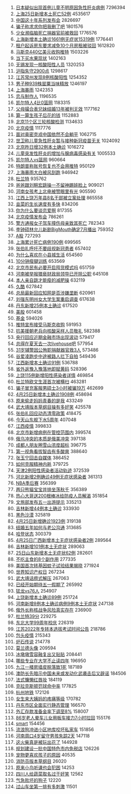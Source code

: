 1. [日本疑似出现首例儿童不明原因急性肝炎病例](https://s.weibo.com//weibo?q=%23%E6%97%A5%E6%9C%AC%E7%96%91%E4%BC%BC%E5%87%BA%E7%8E%B0%E9%A6%96%E4%BE%8B%E5%84%BF%E7%AB%A5%E4%B8%8D%E6%98%8E%E5%8E%9F%E5%9B%A0%E6%80%A5%E6%80%A7%E8%82%9D%E7%82%8E%E7%97%85%E4%BE%8B%23&Refer=top) 7296394
2. [上海25日新增本土死亡52例](https://s.weibo.com//weibo?q=%23%E4%B8%8A%E6%B5%B725%E6%97%A5%E6%96%B0%E5%A2%9E%E6%9C%AC%E5%9C%9F%E6%AD%BB%E4%BA%A152%E4%BE%8B%23&Refer=top) 4535617
3. [中国这十年系列发布会](https://s.weibo.com//weibo?q=%23%E4%B8%AD%E5%9B%BD%E8%BF%99%E5%8D%81%E5%B9%B4%E7%B3%BB%E5%88%97%E5%8F%91%E5%B8%83%E4%BC%9A%23&Refer=top) 2826697
4. [骗子称求求你把我删了吧](https://s.weibo.com//weibo?q=%23%E9%AA%97%E5%AD%90%E7%A7%B0%E6%B1%82%E6%B1%82%E4%BD%A0%E6%8A%8A%E6%88%91%E5%88%A0%E4%BA%86%E5%90%A7%23&Refer=top) 1801576
5. [少女濒临脑死亡捐器官前被救回](https://s.weibo.com//weibo?q=%23%E5%B0%91%E5%A5%B3%E6%BF%92%E4%B8%B4%E8%84%91%E6%AD%BB%E4%BA%A1%E6%8D%90%E5%99%A8%E5%AE%98%E5%89%8D%E8%A2%AB%E6%95%91%E5%9B%9E%23&Refer=top) 1776576
6. [上海新增本土确诊1661例无症状15319例](https://s.weibo.com//weibo?q=%23%E4%B8%8A%E6%B5%B7%E6%96%B0%E5%A2%9E%E6%9C%AC%E5%9C%9F%E7%A1%AE%E8%AF%8A1661%E4%BE%8B%E6%97%A0%E7%97%87%E7%8A%B615319%E4%BE%8B%23&Refer=top) 1776441
7. [租户起诉房东要求减免10个月房租被驳回](https://s.weibo.com//weibo?q=%23%E7%A7%9F%E6%88%B7%E8%B5%B7%E8%AF%89%E6%88%BF%E4%B8%9C%E8%A6%81%E6%B1%82%E5%87%8F%E5%85%8D10%E4%B8%AA%E6%9C%88%E6%88%BF%E7%A7%9F%E8%A2%AB%E9%A9%B3%E5%9B%9E%23&Refer=top) 1612820
8. [马斯克440亿美元收购推特](https://s.weibo.com//weibo?q=%23%E9%A9%AC%E6%96%AF%E5%85%8B440%E4%BA%BF%E7%BE%8E%E5%85%83%E6%94%B6%E8%B4%AD%E6%8E%A8%E7%89%B9%23&Refer=top) 1503226
9. [当下买水果现状](https://s.weibo.com//weibo?q=%23%E5%BD%93%E4%B8%8B%E4%B9%B0%E6%B0%B4%E6%9E%9C%E7%8E%B0%E7%8A%B6%23&Refer=top) 1402163
10. [无锡发现一核酸阳性人员](https://s.weibo.com//weibo?q=%23%E6%97%A0%E9%94%A1%E5%8F%91%E7%8E%B0%E4%B8%80%E6%A0%B8%E9%85%B8%E9%98%B3%E6%80%A7%E4%BA%BA%E5%91%98%23&Refer=top) 1320253
11. [沪指失守2900点](https://s.weibo.com//weibo?q=%23%E6%B2%AA%E6%8C%87%E5%A4%B1%E5%AE%882900%E7%82%B9%23&Refer=top) 1298617
12. [江苏常州发现8例核酸阳性](https://s.weibo.com//weibo?q=%23%E6%B1%9F%E8%8B%8F%E5%B8%B8%E5%B7%9E%E5%8F%91%E7%8E%B08%E4%BE%8B%E6%A0%B8%E9%85%B8%E9%98%B3%E6%80%A7%23&Refer=top) 1254352
13. [男子种939株罂粟当味精放](https://s.weibo.com//weibo?q=%23%E7%94%B7%E5%AD%90%E7%A7%8D939%E6%A0%AA%E7%BD%82%E7%B2%9F%E5%BD%93%E5%91%B3%E7%B2%BE%E6%94%BE%23&Refer=top) 1246197
14. [上海暴雨](https://s.weibo.com//weibo?q=%23%E4%B8%8A%E6%B5%B7%E6%9A%B4%E9%9B%A8%23&Refer=top) 1242353
15. [恋与制作人](https://s.weibo.com//weibo?q=%E6%81%8B%E4%B8%8E%E5%88%B6%E4%BD%9C%E4%BA%BA&Refer=top) 1196535
16. [凯尔特人4比0篮网](https://s.weibo.com//weibo?q=%23%E5%87%AF%E5%B0%94%E7%89%B9%E4%BA%BA4%E6%AF%940%E7%AF%AE%E7%BD%91%23&Refer=top) 1183315
17. [父母撮合表兄妹结婚13年被判无效](https://s.weibo.com//weibo?q=%23%E7%88%B6%E6%AF%8D%E6%92%AE%E5%90%88%E8%A1%A8%E5%85%84%E5%A6%B9%E7%BB%93%E5%A9%9A13%E5%B9%B4%E8%A2%AB%E5%88%A4%E6%97%A0%E6%95%88%23&Refer=top) 1177162
18. [算一算生孩子后花的钱](https://s.weibo.com//weibo?q=%23%E7%AE%97%E4%B8%80%E7%AE%97%E7%94%9F%E5%AD%A9%E5%AD%90%E5%90%8E%E8%8A%B1%E7%9A%84%E9%92%B1%23&Refer=top) 1152883
19. [北京11个区三轮核酸检测](https://s.weibo.com//weibo?q=%23%E5%8C%97%E4%BA%AC11%E4%B8%AA%E5%8C%BA%E4%B8%89%E8%BD%AE%E6%A0%B8%E9%85%B8%E6%A3%80%E6%B5%8B%23&Refer=top) 1134633
20. [北京疫情](https://s.weibo.com//weibo?q=%23%E5%8C%97%E4%BA%AC%E7%96%AB%E6%83%85%23&Refer=top) 1117776
21. [面对奥密克戎中国依然不会躺平](https://s.weibo.com//weibo?q=%23%E9%9D%A2%E5%AF%B9%E5%A5%A5%E5%AF%86%E5%85%8B%E6%88%8E%E4%B8%AD%E5%9B%BD%E4%BE%9D%E7%84%B6%E4%B8%8D%E4%BC%9A%E8%BA%BA%E5%B9%B3%23&Refer=top) 1062715
22. [世卫称儿童急性肝炎暂与接种新冠疫苗无关](https://s.weibo.com//weibo?q=%23%E4%B8%96%E5%8D%AB%E7%A7%B0%E5%84%BF%E7%AB%A5%E6%80%A5%E6%80%A7%E8%82%9D%E7%82%8E%E6%9A%82%E4%B8%8E%E6%8E%A5%E7%A7%8D%E6%96%B0%E5%86%A0%E7%96%AB%E8%8B%97%E6%97%A0%E5%85%B3%23&Refer=top) 1024092
23. [北京昨日增32例本土确诊](https://s.weibo.com//weibo?q=%23%E5%8C%97%E4%BA%AC%E6%98%A8%E6%97%A5%E5%A2%9E32%E4%BE%8B%E6%9C%AC%E5%9C%9F%E7%A1%AE%E8%AF%8A%23&Refer=top) 1016272
24. [儿童突发性肝炎的增加与腺病毒感染有关](https://s.weibo.com//weibo?q=%23%E5%84%BF%E7%AB%A5%E7%AA%81%E5%8F%91%E6%80%A7%E8%82%9D%E7%82%8E%E7%9A%84%E5%A2%9E%E5%8A%A0%E4%B8%8E%E8%85%BA%E7%97%85%E6%AF%92%E6%84%9F%E6%9F%93%E6%9C%89%E5%85%B3%23&Refer=top) 1005533
25. [凯尔特人vs篮网](https://s.weibo.com//weibo?q=%23%E5%87%AF%E5%B0%94%E7%89%B9%E4%BA%BAvs%E7%AF%AE%E7%BD%91%23&Refer=top) 960664
26. [特朗普称账号恢复也不会用推特](https://s.weibo.com//weibo?q=%23%E7%89%B9%E6%9C%97%E6%99%AE%E7%A7%B0%E8%B4%A6%E5%8F%B7%E6%81%A2%E5%A4%8D%E4%B9%9F%E4%B8%8D%E4%BC%9A%E7%94%A8%E6%8E%A8%E7%89%B9%23&Refer=top) 950129
27. [上海暴雨大白被风刮跑](https://s.weibo.com//weibo?q=%23%E4%B8%8A%E6%B5%B7%E6%9A%B4%E9%9B%A8%E5%A4%A7%E7%99%BD%E8%A2%AB%E9%A3%8E%E5%88%AE%E8%B7%91%23&Refer=top) 946942
28. [杜兰特](https://s.weibo.com//weibo?q=%E6%9D%9C%E5%85%B0%E7%89%B9&Refer=top) 935762
29. [爸爸跟刘畊宏跳操一不留神踢娃脸上](https://s.weibo.com//weibo?q=%23%E7%88%B8%E7%88%B8%E8%B7%9F%E5%88%98%E7%95%8A%E5%AE%8F%E8%B7%B3%E6%93%8D%E4%B8%80%E4%B8%8D%E7%95%99%E7%A5%9E%E8%B8%A2%E5%A8%83%E8%84%B8%E4%B8%8A%23&Refer=top) 909021
30. [河南女孩考上北电被赞眼里有光](https://s.weibo.com//weibo?q=%23%E6%B2%B3%E5%8D%97%E5%A5%B3%E5%AD%A9%E8%80%83%E4%B8%8A%E5%8C%97%E7%94%B5%E8%A2%AB%E8%B5%9E%E7%9C%BC%E9%87%8C%E6%9C%89%E5%85%89%23&Refer=top) 905590
31. [江西上饶万年县8名干部被立案处理](https://s.weibo.com//weibo?q=%23%E6%B1%9F%E8%A5%BF%E4%B8%8A%E9%A5%B6%E4%B8%87%E5%B9%B4%E5%8E%BF8%E5%90%8D%E5%B9%B2%E9%83%A8%E8%A2%AB%E7%AB%8B%E6%A1%88%E5%A4%84%E7%90%86%23&Refer=top) 865558
32. [韭菜的生长速度有多快](https://s.weibo.com//weibo?q=%23%E9%9F%AD%E8%8F%9C%E7%9A%84%E7%94%9F%E9%95%BF%E9%80%9F%E5%BA%A6%E6%9C%89%E5%A4%9A%E5%BF%AB%23&Refer=top) 834206
33. [你为什么要谈恋爱啊](https://s.weibo.com//weibo?q=%23%E4%BD%A0%E4%B8%BA%E4%BB%80%E4%B9%88%E8%A6%81%E8%B0%88%E6%81%8B%E7%88%B1%E5%95%8A%23&Refer=top) 817355
34. [北京疫情发布会](https://s.weibo.com//weibo?q=%23%E5%8C%97%E4%BA%AC%E7%96%AB%E6%83%85%E5%8F%91%E5%B8%83%E4%BC%9A%23&Refer=top) 786261
35. [警方通报女子驾车撞伤母亲致其死亡](https://s.weibo.com//weibo?q=%23%E8%AD%A6%E6%96%B9%E9%80%9A%E6%8A%A5%E5%A5%B3%E5%AD%90%E9%A9%BE%E8%BD%A6%E6%92%9E%E4%BC%A4%E6%AF%8D%E4%BA%B2%E8%87%B4%E5%85%B6%E6%AD%BB%E4%BA%A1%23&Refer=top) 782343
36. [李钟硕林允儿新剧BigMouth确定7月播出](https://s.weibo.com//weibo?q=%23%E6%9D%8E%E9%92%9F%E7%A1%95%E6%9E%97%E5%85%81%E5%84%BF%E6%96%B0%E5%89%A7BigMouth%E7%A1%AE%E5%AE%9A7%E6%9C%88%E6%92%AD%E5%87%BA%23&Refer=top) 759352
37. [A股](https://s.weibo.com//weibo?q=%23A%E8%82%A1%23&Refer=top) 727293
38. [上海累计死亡病例190例](https://s.weibo.com//weibo?q=%23%E4%B8%8A%E6%B5%B7%E7%B4%AF%E8%AE%A1%E6%AD%BB%E4%BA%A1%E7%97%85%E4%BE%8B190%E4%BE%8B%23&Refer=top) 699565
39. [张伯礼呼吁不要歧视新冠患者](https://s.weibo.com//weibo?q=%23%E5%BC%A0%E4%BC%AF%E7%A4%BC%E5%91%BC%E5%90%81%E4%B8%8D%E8%A6%81%E6%AD%A7%E8%A7%86%E6%96%B0%E5%86%A0%E6%82%A3%E8%80%85%23&Refer=top) 657402
40. [为什么喜欢在小县城生活](https://s.weibo.com//weibo?q=%23%E4%B8%BA%E4%BB%80%E4%B9%88%E5%96%9C%E6%AC%A2%E5%9C%A8%E5%B0%8F%E5%8E%BF%E5%9F%8E%E7%94%9F%E6%B4%BB%23&Refer=top) 654560
41. [10分钟瘦腿训练](https://s.weibo.com//weibo?q=%2310%E5%88%86%E9%92%9F%E7%98%A6%E8%85%BF%E8%AE%AD%E7%BB%83%23&Refer=top) 653569
42. [北京市民有必要开启囤货模式吗](https://s.weibo.com//weibo?q=%23%E5%8C%97%E4%BA%AC%E5%B8%82%E6%B0%91%E6%9C%89%E5%BF%85%E8%A6%81%E5%BC%80%E5%90%AF%E5%9B%A4%E8%B4%A7%E6%A8%A1%E5%BC%8F%E5%90%97%23&Refer=top) 651759
43. [河南被举报猥亵财政局领导已开除公职](https://s.weibo.com//weibo?q=%23%E6%B2%B3%E5%8D%97%E8%A2%AB%E4%B8%BE%E6%8A%A5%E7%8C%A5%E4%BA%B5%E8%B4%A2%E6%94%BF%E5%B1%80%E9%A2%86%E5%AF%BC%E5%B7%B2%E5%BC%80%E9%99%A4%E5%85%AC%E8%81%8C%23&Refer=top) 645108
44. [本人亲自跳才能瘦的减肥操](https://s.weibo.com//weibo?q=%23%E6%9C%AC%E4%BA%BA%E4%BA%B2%E8%87%AA%E8%B7%B3%E6%89%8D%E8%83%BD%E7%98%A6%E7%9A%84%E5%87%8F%E8%82%A5%E6%93%8D%23&Refer=top) 632119
45. [久酷](https://s.weibo.com//weibo?q=%E4%B9%85%E9%85%B7&Refer=top) 627842
46. [总局最新回应知网是否涉嫌垄断](https://s.weibo.com//weibo?q=%23%E6%80%BB%E5%B1%80%E6%9C%80%E6%96%B0%E5%9B%9E%E5%BA%94%E7%9F%A5%E7%BD%91%E6%98%AF%E5%90%A6%E6%B6%89%E5%AB%8C%E5%9E%84%E6%96%AD%23&Refer=top) 620961
47. [刘强东明州女大学生案重启调查](https://s.weibo.com//weibo?q=%23%E5%88%98%E5%BC%BA%E4%B8%9C%E6%98%8E%E5%B7%9E%E5%A5%B3%E5%A4%A7%E5%AD%A6%E7%94%9F%E6%A1%88%E9%87%8D%E5%90%AF%E8%B0%83%E6%9F%A5%23&Refer=top) 617638
48. [丹东新增25例本土确诊](https://s.weibo.com//weibo?q=%23%E4%B8%B9%E4%B8%9C%E6%96%B0%E5%A2%9E25%E4%BE%8B%E6%9C%AC%E5%9C%9F%E7%A1%AE%E8%AF%8A%23&Refer=top) 617520
49. [美股](https://s.weibo.com//weibo?q=%E7%BE%8E%E8%82%A1&Refer=top) 601458
50. [基金](https://s.weibo.com//weibo?q=%23%E5%9F%BA%E9%87%91%23&Refer=top) 594026
51. [推特宣布接受马斯克收购](https://s.weibo.com//weibo?q=%23%E6%8E%A8%E7%89%B9%E5%AE%A3%E5%B8%83%E6%8E%A5%E5%8F%97%E9%A9%AC%E6%96%AF%E5%85%8B%E6%94%B6%E8%B4%AD%23&Refer=top) 591953
52. [抗美援朝老兵向核酸采样人员敬礼](https://s.weibo.com//weibo?q=%23%E6%8A%97%E7%BE%8E%E6%8F%B4%E6%9C%9D%E8%80%81%E5%85%B5%E5%90%91%E6%A0%B8%E9%85%B8%E9%87%87%E6%A0%B7%E4%BA%BA%E5%91%98%E6%95%AC%E7%A4%BC%23&Refer=top) 582388
53. [央行回应近期金融市场出现波动](https://s.weibo.com//weibo?q=%23%E5%A4%AE%E8%A1%8C%E5%9B%9E%E5%BA%94%E8%BF%91%E6%9C%9F%E9%87%91%E8%9E%8D%E5%B8%82%E5%9C%BA%E5%87%BA%E7%8E%B0%E6%B3%A2%E5%8A%A8%23&Refer=top) 579417
54. [总得在夏天去一次livehouse吧](https://s.weibo.com//weibo?q=%23%E6%80%BB%E5%BE%97%E5%9C%A8%E5%A4%8F%E5%A4%A9%E5%8E%BB%E4%B8%80%E6%AC%A1livehouse%E5%90%A7%23&Refer=top) 577954
55. [31岁辅警因公殉职捐献器官救3人](https://s.weibo.com//weibo?q=%2331%E5%B2%81%E8%BE%85%E8%AD%A6%E5%9B%A0%E5%85%AC%E6%AE%89%E8%81%8C%E6%8D%90%E7%8C%AE%E5%99%A8%E5%AE%98%E6%95%913%E4%BA%BA%23&Refer=top) 573486
56. [谷爱凌跑步中途被路人拦下自拍](https://s.weibo.com//weibo?q=%23%E8%B0%B7%E7%88%B1%E5%87%8C%E8%B7%91%E6%AD%A5%E4%B8%AD%E9%80%94%E8%A2%AB%E8%B7%AF%E4%BA%BA%E6%8B%A6%E4%B8%8B%E8%87%AA%E6%8B%8D%23&Refer=top) 549436
57. [江西新增本土确诊91例](https://s.weibo.com//weibo?q=%23%E6%B1%9F%E8%A5%BF%E6%96%B0%E5%A2%9E%E6%9C%AC%E5%9C%9F%E7%A1%AE%E8%AF%8A91%E4%BE%8B%23&Refer=top) 536788
58. [省外返豫入豫落地即赋黄码](https://s.weibo.com//weibo?q=%23%E7%9C%81%E5%A4%96%E8%BF%94%E8%B1%AB%E5%85%A5%E8%B1%AB%E8%90%BD%E5%9C%B0%E5%8D%B3%E8%B5%8B%E9%BB%84%E7%A0%81%23&Refer=top) 528396
59. [上饶115例新增阳性感染者详情](https://s.weibo.com//weibo?q=%23%E4%B8%8A%E9%A5%B6115%E4%BE%8B%E6%96%B0%E5%A2%9E%E9%98%B3%E6%80%A7%E6%84%9F%E6%9F%93%E8%80%85%E8%AF%A6%E6%83%85%23&Refer=top) 469854
60. [杜兰特欧文生涯首次被横扫](https://s.weibo.com//weibo?q=%23%E6%9D%9C%E5%85%B0%E7%89%B9%E6%AC%A7%E6%96%87%E7%94%9F%E6%B6%AF%E9%A6%96%E6%AC%A1%E8%A2%AB%E6%A8%AA%E6%89%AB%23&Refer=top) 463281
61. [骗子冒充客服男硕士3小时被骗19万](https://s.weibo.com//weibo?q=%23%E9%AA%97%E5%AD%90%E5%86%92%E5%85%85%E5%AE%A2%E6%9C%8D%E7%94%B7%E7%A1%95%E5%A3%AB3%E5%B0%8F%E6%97%B6%E8%A2%AB%E9%AA%9719%E4%B8%87%23&Refer=top) 462699
62. [4月25日新增本土确诊1908例](https://s.weibo.com//weibo?q=%234%E6%9C%8825%E6%97%A5%E6%96%B0%E5%A2%9E%E6%9C%AC%E5%9C%9F%E7%A1%AE%E8%AF%8A1908%E4%BE%8B%23&Refer=top) 458694
63. [原来偷走妈妈青春的是我](https://s.weibo.com//weibo?q=%23%E5%8E%9F%E6%9D%A5%E5%81%B7%E8%B5%B0%E5%A6%88%E5%A6%88%E9%9D%92%E6%98%A5%E7%9A%84%E6%98%AF%E6%88%91%23&Refer=top) 433249
64. [武大靖版本草纲目操有多好笑](https://s.weibo.com//weibo?q=%23%E6%AD%A6%E5%A4%A7%E9%9D%96%E7%89%88%E6%9C%AC%E8%8D%89%E7%BA%B2%E7%9B%AE%E6%93%8D%E6%9C%89%E5%A4%9A%E5%A5%BD%E7%AC%91%23&Refer=top) 425578
65. [张伯礼回应动态清零政策](https://s.weibo.com//weibo?q=%23%E5%BC%A0%E4%BC%AF%E7%A4%BC%E5%9B%9E%E5%BA%94%E5%8A%A8%E6%80%81%E6%B8%85%E9%9B%B6%E6%94%BF%E7%AD%96%23&Refer=top) 418475
66. [今天山东舰下水5周年](https://s.weibo.com//weibo?q=%23%E4%BB%8A%E5%A4%A9%E5%B1%B1%E4%B8%9C%E8%88%B0%E4%B8%8B%E6%B0%B45%E5%91%A8%E5%B9%B4%23&Refer=top) 407048
67. [江西疫情](https://s.weibo.com//weibo?q=%23%E6%B1%9F%E8%A5%BF%E7%96%AB%E6%83%85%23&Refer=top) 399833
68. [北京市新增病例在管控范围内](https://s.weibo.com//weibo?q=%23%E5%8C%97%E4%BA%AC%E5%B8%82%E6%96%B0%E5%A2%9E%E7%97%85%E4%BE%8B%E5%9C%A8%E7%AE%A1%E6%8E%A7%E8%8C%83%E5%9B%B4%E5%86%85%23&Refer=top) 399574
69. [俄乌冲突的本质是俄美冲突](https://s.weibo.com//weibo?q=%23%E4%BF%84%E4%B9%8C%E5%86%B2%E7%AA%81%E7%9A%84%E6%9C%AC%E8%B4%A8%E6%98%AF%E4%BF%84%E7%BE%8E%E5%86%B2%E7%AA%81%23&Refer=top) 397138
70. [成都人朋友圈雪山浓度超标](https://s.weibo.com//weibo?q=%23%E6%88%90%E9%83%BD%E4%BA%BA%E6%9C%8B%E5%8F%8B%E5%9C%88%E9%9B%AA%E5%B1%B1%E6%B5%93%E5%BA%A6%E8%B6%85%E6%A0%87%23&Refer=top) 396775
71. [第一视角看拔智齿有多酸爽](https://s.weibo.com//weibo?q=%23%E7%AC%AC%E4%B8%80%E8%A7%86%E8%A7%92%E7%9C%8B%E6%8B%94%E6%99%BA%E9%BD%BF%E6%9C%89%E5%A4%9A%E9%85%B8%E7%88%BD%23&Refer=top) 388640
72. [张玉宁回击自媒体](https://s.weibo.com//weibo?q=%23%E5%BC%A0%E7%8E%89%E5%AE%81%E5%9B%9E%E5%87%BB%E8%87%AA%E5%AA%92%E4%BD%93%23&Refer=top) 386452
73. [如何克服精神内耗](https://s.weibo.com//weibo?q=%23%E5%A6%82%E4%BD%95%E5%85%8B%E6%9C%8D%E7%B2%BE%E7%A5%9E%E5%86%85%E8%80%97%23&Refer=top) 379725
74. [天津2例阳性感染者活动轨迹](https://s.weibo.com//weibo?q=%23%E5%A4%A9%E6%B4%A52%E4%BE%8B%E9%98%B3%E6%80%A7%E6%84%9F%E6%9F%93%E8%80%85%E6%B4%BB%E5%8A%A8%E8%BD%A8%E8%BF%B9%23&Refer=top) 372539
75. [河北新增2例确诊49例无症状感染者](https://s.weibo.com//weibo?q=%23%E6%B2%B3%E5%8C%97%E6%96%B0%E5%A2%9E2%E4%BE%8B%E7%A1%AE%E8%AF%8A49%E4%BE%8B%E6%97%A0%E7%97%87%E7%8A%B6%E6%84%9F%E6%9F%93%E8%80%85%23&Refer=top) 361313
76. [NBA季后赛](https://s.weibo.com//weibo?q=NBA%E5%AD%A3%E5%90%8E%E8%B5%9B&Refer=top) 356399
77. [两只熊猫宝宝并排坐荡秋千](https://s.weibo.com//weibo?q=%23%E4%B8%A4%E5%8F%AA%E7%86%8A%E7%8C%AB%E5%AE%9D%E5%AE%9D%E5%B9%B6%E6%8E%92%E5%9D%90%E8%8D%A1%E7%A7%8B%E5%8D%83%23&Refer=top) 356389
78. [热心大哥送200根棒冰给防疫人员解渴](https://s.weibo.com//weibo?q=%23%E7%83%AD%E5%BF%83%E5%A4%A7%E5%93%A5%E9%80%81200%E6%A0%B9%E6%A3%92%E5%86%B0%E7%BB%99%E9%98%B2%E7%96%AB%E4%BA%BA%E5%91%98%E8%A7%A3%E6%B8%B4%23&Refer=top) 351854
79. [文旅部发布五一出游提示](https://s.weibo.com//weibo?q=%23%E6%96%87%E6%97%85%E9%83%A8%E5%8F%91%E5%B8%83%E4%BA%94%E4%B8%80%E5%87%BA%E6%B8%B8%E6%8F%90%E7%A4%BA%23&Refer=top) 335213
80. [吉林新增44例本土确诊](https://s.weibo.com//weibo?q=%23%E5%90%89%E6%9E%97%E6%96%B0%E5%A2%9E44%E4%BE%8B%E6%9C%AC%E5%9C%9F%E7%A1%AE%E8%AF%8A%23&Refer=top) 333930
81. [黑色沙漠](https://s.weibo.com//weibo?q=%E9%BB%91%E8%89%B2%E6%B2%99%E6%BC%A0&Refer=top) 325819
82. [4月25日新增确诊1923例](https://s.weibo.com//weibo?q=%234%E6%9C%8825%E6%97%A5%E6%96%B0%E5%A2%9E%E7%A1%AE%E8%AF%8A1923%E4%BE%8B%23&Refer=top) 319138
83. [结婚五年如何与老公沟通](https://s.weibo.com//weibo?q=%23%E7%BB%93%E5%A9%9A%E4%BA%94%E5%B9%B4%E5%A6%82%E4%BD%95%E4%B8%8E%E8%80%81%E5%85%AC%E6%B2%9F%E9%80%9A%23&Refer=top) 313685
84. [哈登状态](https://s.weibo.com//weibo?q=%23%E5%93%88%E7%99%BB%E7%8A%B6%E6%80%81%23&Refer=top) 300379
85. [4月25日广西新增本土无症状感染者2例](https://s.weibo.com//weibo?q=%234%E6%9C%8825%E6%97%A5%E5%B9%BF%E8%A5%BF%E6%96%B0%E5%A2%9E%E6%9C%AC%E5%9C%9F%E6%97%A0%E7%97%87%E7%8A%B6%E6%84%9F%E6%9F%93%E8%80%852%E4%BE%8B%23&Refer=top) 289564
86. [吉林新增101例本土无症状](https://s.weibo.com//weibo?q=%23%E5%90%89%E6%9E%97%E6%96%B0%E5%A2%9E101%E4%BE%8B%E6%9C%AC%E5%9C%9F%E6%97%A0%E7%97%87%E7%8A%B6%23&Refer=top) 289063
87. [25日山东新增本土无症状62例](https://s.weibo.com//weibo?q=%2325%E6%97%A5%E5%B1%B1%E4%B8%9C%E6%96%B0%E5%A2%9E%E6%9C%AC%E5%9C%9F%E6%97%A0%E7%97%87%E7%8A%B662%E4%BE%8B%23&Refer=top) 282601
88. [不吃主食的8个副作用](https://s.weibo.com//weibo?q=%23%E4%B8%8D%E5%90%83%E4%B8%BB%E9%A3%9F%E7%9A%848%E4%B8%AA%E5%89%AF%E4%BD%9C%E7%94%A8%23&Refer=top) 277335
89. [美国首次转基因蚊子试验结果揭晓](https://s.weibo.com//weibo?q=%23%E7%BE%8E%E5%9B%BD%E9%A6%96%E6%AC%A1%E8%BD%AC%E5%9F%BA%E5%9B%A0%E8%9A%8A%E5%AD%90%E8%AF%95%E9%AA%8C%E7%BB%93%E6%9E%9C%E6%8F%AD%E6%99%93%23&Refer=top) 271924
90. [世界知识产权日](https://s.weibo.com//weibo?q=%23%E4%B8%96%E7%95%8C%E7%9F%A5%E8%AF%86%E4%BA%A7%E6%9D%83%E6%97%A5%23&Refer=top) 267234
91. [武大靖话痨式解压](https://s.weibo.com//weibo?q=%23%E6%AD%A6%E5%A4%A7%E9%9D%96%E8%AF%9D%E7%97%A8%E5%BC%8F%E8%A7%A3%E5%8E%8B%23&Refer=top) 267063
92. [已经开始期待五一假期了](https://s.weibo.com//weibo?q=%23%E5%B7%B2%E7%BB%8F%E5%BC%80%E5%A7%8B%E6%9C%9F%E5%BE%85%E4%BA%94%E4%B8%80%E5%81%87%E6%9C%9F%E4%BA%86%23&Refer=top) 265992
93. [猛龙vs76人](https://s.weibo.com//weibo?q=%23%E7%8C%9B%E9%BE%99vs76%E4%BA%BA%23&Refer=top) 254907
94. [上饶新增本土确诊89例](https://s.weibo.com//weibo?q=%23%E4%B8%8A%E9%A5%B6%E6%96%B0%E5%A2%9E%E6%9C%AC%E5%9C%9F%E7%A1%AE%E8%AF%8A89%E4%BE%8B%23&Refer=top) 251724
95. [河南新增8例本土确诊病例9例本土无症状](https://s.weibo.com//weibo?q=%23%E6%B2%B3%E5%8D%97%E6%96%B0%E5%A2%9E8%E4%BE%8B%E6%9C%AC%E5%9C%9F%E7%A1%AE%E8%AF%8A%E7%97%85%E4%BE%8B9%E4%BE%8B%E6%9C%AC%E5%9C%9F%E6%97%A0%E7%97%87%E7%8A%B6%23&Refer=top) 247138
96. [俄外长称核战争风险真实存在](https://s.weibo.com//weibo?q=%23%E4%BF%84%E5%A4%96%E9%95%BF%E7%A7%B0%E6%A0%B8%E6%88%98%E4%BA%89%E9%A3%8E%E9%99%A9%E7%9C%9F%E5%AE%9E%E5%AD%98%E5%9C%A8%23&Refer=top) 236900
97. [杜兰特39分](https://s.weibo.com//weibo?q=%23%E6%9D%9C%E5%85%B0%E7%89%B939%E5%88%86%23&Refer=top) 229275
98. [东北大学99周年校庆](https://s.weibo.com//weibo?q=%23%E4%B8%9C%E5%8C%97%E5%A4%A7%E5%AD%A699%E5%91%A8%E5%B9%B4%E6%A0%A1%E5%BA%86%23&Refer=top) 226319
99. [江苏2022年专转本选拔考试时间公告](https://s.weibo.com//weibo?q=%23%E6%B1%9F%E8%8B%8F2022%E5%B9%B4%E4%B8%93%E8%BD%AC%E6%9C%AC%E9%80%89%E6%8B%94%E8%80%83%E8%AF%95%E6%97%B6%E9%97%B4%E5%85%AC%E5%91%8A%23&Refer=top) 218786
100. [包头疫情](https://s.weibo.com//weibo?q=%23%E5%8C%85%E5%A4%B4%E7%96%AB%E6%83%85%23&Refer=top) 215343
101. [炉石传说](https://s.weibo.com//weibo?q=%23%E7%82%89%E7%9F%B3%E4%BC%A0%E8%AF%B4%23&Refer=top) 214778
102. [莫兰德头像](https://s.weibo.com//weibo?q=%23%E8%8E%AB%E5%85%B0%E5%BE%B7%E5%A4%B4%E5%83%8F%23&Refer=top) 209594
103. [冰墩墩雪容融复出又贴贴](https://s.weibo.com//weibo?q=%23%E5%86%B0%E5%A2%A9%E5%A2%A9%E9%9B%AA%E5%AE%B9%E8%9E%8D%E5%A4%8D%E5%87%BA%E5%8F%88%E8%B4%B4%E8%B4%B4%23&Refer=top) 208441
104. [哪些专业在大学不止读四年](https://s.weibo.com//weibo?q=%23%E5%93%AA%E4%BA%9B%E4%B8%93%E4%B8%9A%E5%9C%A8%E5%A4%A7%E5%AD%A6%E4%B8%8D%E6%AD%A2%E8%AF%BB%E5%9B%9B%E5%B9%B4%23&Refer=top) 196950
105. [九江一楼房墙皮脱落致1死](https://s.weibo.com//weibo?q=%23%E4%B9%9D%E6%B1%9F%E4%B8%80%E6%A5%BC%E6%88%BF%E5%A2%99%E7%9A%AE%E8%84%B1%E8%90%BD%E8%87%B41%E6%AD%BB%23&Refer=top) 187189
106. [澳防长先暗示中国未来或发动化武袭击后又辟谣](https://s.weibo.com//weibo?q=%23%E6%BE%B3%E9%98%B2%E9%95%BF%E5%85%88%E6%9A%97%E7%A4%BA%E4%B8%AD%E5%9B%BD%E6%9C%AA%E6%9D%A5%E6%88%96%E5%8F%91%E5%8A%A8%E5%8C%96%E6%AD%A6%E8%A2%AD%E5%87%BB%E5%90%8E%E5%8F%88%E8%BE%9F%E8%B0%A3%23&Refer=top) 184506
107. [法式慵懒红唇妆](https://s.weibo.com//weibo?q=%23%E6%B3%95%E5%BC%8F%E6%85%B5%E6%87%92%E7%BA%A2%E5%94%87%E5%A6%86%23&Refer=top) 184119
108. [克拉克斯顿罚球命中率](https://s.weibo.com//weibo?q=%23%E5%85%8B%E6%8B%89%E5%85%8B%E6%96%AF%E9%A1%BF%E7%BD%9A%E7%90%83%E5%91%BD%E4%B8%AD%E7%8E%87%23&Refer=top) 177825
109. [杭州地铁](https://s.weibo.com//weibo?q=%E6%9D%AD%E5%B7%9E%E5%9C%B0%E9%93%81&Refer=top) 172126
110. [女生来大姨妈的疼痛等级](https://s.weibo.com//weibo?q=%23%E5%A5%B3%E7%94%9F%E6%9D%A5%E5%A4%A7%E5%A7%A8%E5%A6%88%E7%9A%84%E7%96%BC%E7%97%9B%E7%AD%89%E7%BA%A7%23&Refer=top) 170782
111. [丹东市区全面实行静态管理](https://s.weibo.com//weibo?q=%23%E4%B8%B9%E4%B8%9C%E5%B8%82%E5%8C%BA%E5%85%A8%E9%9D%A2%E5%AE%9E%E8%A1%8C%E9%9D%99%E6%80%81%E7%AE%A1%E7%90%86%23&Refer=top) 166570
112. [外汇存款准备金率下调至8%](https://s.weibo.com//weibo?q=%23%E5%A4%96%E6%B1%87%E5%AD%98%E6%AC%BE%E5%87%86%E5%A4%87%E9%87%91%E7%8E%87%E4%B8%8B%E8%B0%83%E8%87%B38%25%23&Refer=top) 158007
113. [86岁老人晕车儿女用板车接力7小时拉回](https://s.weibo.com//weibo?q=%2386%E5%B2%81%E8%80%81%E4%BA%BA%E6%99%95%E8%BD%A6%E5%84%BF%E5%A5%B3%E7%94%A8%E6%9D%BF%E8%BD%A6%E6%8E%A5%E5%8A%9B7%E5%B0%8F%E6%97%B6%E6%8B%89%E5%9B%9E%23&Refer=top) 155176
114. [smart](https://s.weibo.com//weibo?q=smart&Refer=top) 154456
115. [流浪狗冲进小区地库咬坏私家车](https://s.weibo.com//weibo?q=%23%E6%B5%81%E6%B5%AA%E7%8B%97%E5%86%B2%E8%BF%9B%E5%B0%8F%E5%8C%BA%E5%9C%B0%E5%BA%93%E5%92%AC%E5%9D%8F%E7%A7%81%E5%AE%B6%E8%BD%A6%23&Refer=top) 151856
116. [河南周口4岁留守男孩失踪2天](https://s.weibo.com//weibo?q=%23%E6%B2%B3%E5%8D%97%E5%91%A8%E5%8F%A34%E5%B2%81%E7%95%99%E5%AE%88%E7%94%B7%E5%AD%A9%E5%A4%B1%E8%B8%AA2%E5%A4%A9%23&Refer=top) 147118
117. [这火柴真是被玩出花了](https://s.weibo.com//weibo?q=%23%E8%BF%99%E7%81%AB%E6%9F%B4%E7%9C%9F%E6%98%AF%E8%A2%AB%E7%8E%A9%E5%87%BA%E8%8A%B1%E4%BA%86%23&Refer=top) 144928
118. [规划建设一批中国特色市内免税店](https://s.weibo.com//weibo?q=%23%E8%A7%84%E5%88%92%E5%BB%BA%E8%AE%BE%E4%B8%80%E6%89%B9%E4%B8%AD%E5%9B%BD%E7%89%B9%E8%89%B2%E5%B8%82%E5%86%85%E5%85%8D%E7%A8%8E%E5%BA%97%23&Refer=top) 126226
119. [宠物更喜欢孩子的原因](https://s.weibo.com//weibo?q=%23%E5%AE%A0%E7%89%A9%E6%9B%B4%E5%96%9C%E6%AC%A2%E5%AD%A9%E5%AD%90%E7%9A%84%E5%8E%9F%E5%9B%A0%23&Refer=top) 40535
120. [消防员版本草纲目](https://s.weibo.com//weibo?q=%23%E6%B6%88%E9%98%B2%E5%91%98%E7%89%88%E6%9C%AC%E8%8D%89%E7%BA%B2%E7%9B%AE%23&Refer=top) 26020
121. [原来小鸟听课也会犯困](https://s.weibo.com//weibo?q=%23%E5%8E%9F%E6%9D%A5%E5%B0%8F%E9%B8%9F%E5%90%AC%E8%AF%BE%E4%B9%9F%E4%BC%9A%E7%8A%AF%E5%9B%B0%23&Refer=top) 14253
122. [四川人给蔬菜取名过于好笑](https://s.weibo.com//weibo?q=%23%E5%9B%9B%E5%B7%9D%E4%BA%BA%E7%BB%99%E8%94%AC%E8%8F%9C%E5%8F%96%E5%90%8D%E8%BF%87%E4%BA%8E%E5%A5%BD%E7%AC%91%23&Refer=top) 12562
123. [气急败坏的狗子](https://s.weibo.com//weibo?q=%23%E6%B0%94%E6%80%A5%E8%B4%A5%E5%9D%8F%E7%9A%84%E7%8B%97%E5%AD%90%23&Refer=top) 12220
124. [过山车坐第一排有多刺激](https://s.weibo.com//weibo?q=%23%E8%BF%87%E5%B1%B1%E8%BD%A6%E5%9D%90%E7%AC%AC%E4%B8%80%E6%8E%92%E6%9C%89%E5%A4%9A%E5%88%BA%E6%BF%80%23&Refer=top) 11501
